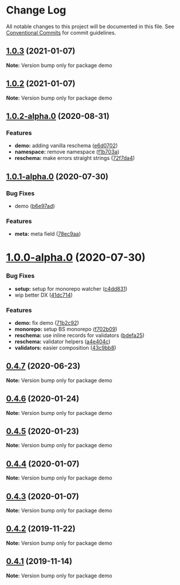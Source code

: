 # Change Log

All notable changes to this project will be documented in this file.
See [Conventional Commits](https://conventionalcommits.org) for commit guidelines.

## [1.0.3](https://github.com/Astrocoders/reform/compare/demo@1.0.2...demo@1.0.3) (2021-01-07)

**Note:** Version bump only for package demo





## [1.0.2](https://github.com/Astrocoders/reform/compare/demo@1.0.2-alpha.0...demo@1.0.2) (2021-01-07)

**Note:** Version bump only for package demo





## [1.0.2-alpha.0](https://github.com/Astrocoders/reform/compare/demo@1.0.1-alpha.0...demo@1.0.2-alpha.0) (2020-08-31)


### Features

* **demo:** adding vanilla reschema ([e6d0702](https://github.com/Astrocoders/reform/commit/e6d07028c03130e5ba8f713505aae2b3640c6c84))
* **namespace:** remove namespace ([f1b703a](https://github.com/Astrocoders/reform/commit/f1b703aa09d0e5b903898c575aed00e83ba9275e))
* **reschema:** make errors straight strings ([72f7da4](https://github.com/Astrocoders/reform/commit/72f7da4133cf68492f8357b750814e0b4ab95807))





## [1.0.1-alpha.0](https://github.com/Astrocoders/reform/compare/demo@1.0.0-alpha.0...demo@1.0.1-alpha.0) (2020-07-30)


### Bug Fixes

* demo ([b6e97ad](https://github.com/Astrocoders/reform/commit/b6e97adc13f44ab2fa084abc14ffbe1f6882d4a8))


### Features

* **meta:** meta field ([78ec9aa](https://github.com/Astrocoders/reform/commit/78ec9aa68f0f07246e2e3863dd6efd95b7b60c88))





# [1.0.0-alpha.0](https://github.com/Astrocoders/reform/compare/demo@0.4.7...demo@1.0.0-alpha.0) (2020-07-30)


### Bug Fixes

* **setup:** setup for monorepo watcher ([c4dd831](https://github.com/Astrocoders/reform/commit/c4dd8315574a1d74e90b930cb10c1b01a9ef4d38))
* wip better DX ([41dc714](https://github.com/Astrocoders/reform/commit/41dc714c562cfa93985697565f109cc4e4cf2f94))


### Features

* **demo:** fix demo ([71b2c92](https://github.com/Astrocoders/reform/commit/71b2c92cf0bfcc091adc2a96bf19184baaa9af90))
* **monorepo:** setup BS monorepo ([f702b09](https://github.com/Astrocoders/reform/commit/f702b0934f772c77ccd6e0eb01d98bdb5fc46c1e))
* **reschema:** use inline records for validators ([bdefa25](https://github.com/Astrocoders/reform/commit/bdefa25041429264f733bbdf8eb2ee7bc96884a5))
* **reschema:** validator helpers ([a4e404c](https://github.com/Astrocoders/reform/commit/a4e404c77637c3b7e13a702186f21d68c6b1419f))
* **validators:** easier composition ([43c9bb8](https://github.com/Astrocoders/reform/commit/43c9bb8c8bacc7497d91ac43d948bcf69a5a0edf))





## [0.4.7](https://github.com/Astrocoders/reform/compare/demo@0.4.6...demo@0.4.7) (2020-06-23)

**Note:** Version bump only for package demo





## [0.4.6](https://github.com/Astrocoders/reform/compare/demo@0.4.5...demo@0.4.6) (2020-01-24)

**Note:** Version bump only for package demo





## [0.4.5](https://github.com/Astrocoders/reform/compare/demo@0.4.4...demo@0.4.5) (2020-01-23)

**Note:** Version bump only for package demo





## [0.4.4](https://github.com/Astrocoders/reform/compare/demo@0.4.3...demo@0.4.4) (2020-01-07)

**Note:** Version bump only for package demo





## [0.4.3](https://github.com/Astrocoders/reform/compare/demo@0.4.2...demo@0.4.3) (2020-01-07)

**Note:** Version bump only for package demo





## [0.4.2](https://github.com/Astrocoders/reform/compare/demo@0.4.1...demo@0.4.2) (2019-11-22)

**Note:** Version bump only for package demo





## [0.4.1](https://github.com/Astrocoders/reform/compare/demo@0.4.0...demo@0.4.1) (2019-11-14)

**Note:** Version bump only for package demo
